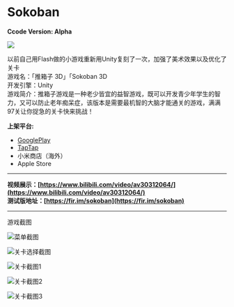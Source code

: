# Sokoban
**Ccode Version: Alpha**  

![](https://upload-images.jianshu.io/upload_images/9825434-bcb41da1b72e4016.png?imageMogr2/auto-orient/strip%7CimageView2/2/w/1240)   

以前自己用Flash做的小游戏重新用Unity复刻了一次，加强了美术效果以及优化了关卡    
游戏名：「推箱子 3D」「Sokoban 3D  
开发引擎：Unity  
游戏简介：推箱子游戏是一种老少皆宜的益智游戏，既可以开发青少年学生的智力，又可以防止老年痴呆症，该版本是需要最机智的大脑才能通关的游戏，满满97关让你捉急的关卡快来挑战！  

**上架平台:**
- [GooglePlay](https://play.google.com/store/apps/details?id=com.jing.sokoban)  
- [TapTap](https://www.taptap.com/app/141921)  
- 小米商店（海外）  
- Apple Store  
---  
 **视频展示：[https://www.bilibili.com/video/av30312064/](https://www.bilibili.com/video/av30312064/)**  
 **测试版地址：[https://fir.im/sokoban](https://fir.im/sokoban)**  

---

游戏截图    
    
![菜单截图](https://upload-images.jianshu.io/upload_images/9825434-d537d87aae0e4da2.jpg?imageMogr2/auto-orient/strip%7CimageView2/2/w/1240)

![关卡选择截图](https://upload-images.jianshu.io/upload_images/9825434-5c200c84a9624d49.jpg?imageMogr2/auto-orient/strip%7CimageView2/2/w/1240)

![关卡截图1](https://upload-images.jianshu.io/upload_images/9825434-9150250d0180a0b0.jpg?imageMogr2/auto-orient/strip%7CimageView2/2/w/1240)

![关卡截图2](https://upload-images.jianshu.io/upload_images/9825434-83baaf667b860278.jpg?imageMogr2/auto-orient/strip%7CimageView2/2/w/1240)

![关卡截图3](https://upload-images.jianshu.io/upload_images/9825434-5a0305d58c24a697.jpg?imageMogr2/auto-orient/strip%7CimageView2/2/w/1240)


